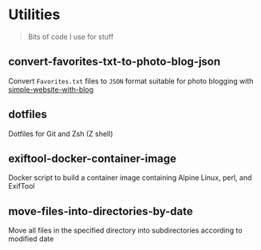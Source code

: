 # Utilities

> Bits of code I use for stuff

## convert-favorites-txt-to-photo-blog-json

Convert `Favorites.txt` files to `JSON` format suitable for photo blogging with [simple-website-with-blog](https://github.com/DavidAnson/simple-website-with-blog)

## dotfiles

Dotfiles for Git and Zsh (Z shell)

## exiftool-docker-container-image

Docker script to build a container image containing Alpine Linux, perl, and ExifTool

## move-files-into-directories-by-date

Move all files in the specified directory into subdirectories according to modified date
